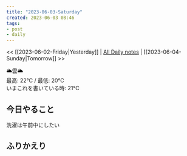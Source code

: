 ```yaml
---
title: "2023-06-03-Saturday"
created: 2023-06-03 08:46
tags:
- post
- daily
---
```


<< [[2023-06-02-Friday|Yesterday]] | [All Daily notes](/tags/daily) | [[2023-06-04-Sunday|Tomorrow]] >>

🌥️雲🌥️  
最高: 22℃ / 最低: 20℃  
いまこれを書いている時: 21℃

## 今日やること

洗濯は午前中にしたい

## ふりかえり
